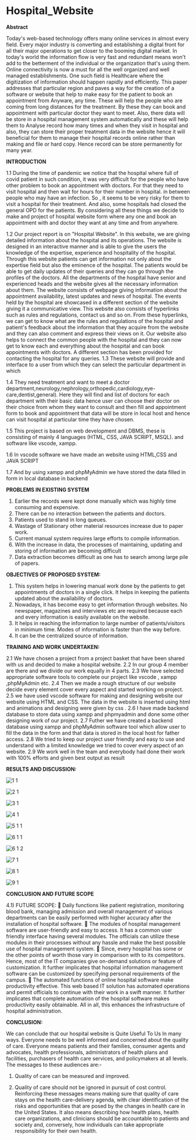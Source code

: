 # Hospital_Website
**Abstract**
 
Today's web-based technology offers many online services in almost every field. Every major industry is converting and establishing a digital front for all their major operations to get closer to the booming digital market. In today's world the information flow is very fast and redundant means won't add to the betterment of the individual or the organization that's using them. Online connectivity is now a must for all the well organized and well managed establishments. One such field is Healthcare where the digitization of information should happen rapidly and efficiently. This paper addresses that particular region and paves a way for the creation of a software or website that help to make easy for the patient to book an appointment from Anyware, any time. These will help the people who are coming from long distances for the treatment. By these they can book and appointment with particular doctor they want to meet. Also, there data will be store in a hospital management system automatically and these will help them to Analyse record how many times and when they visit in hospital and also, they can store their proper treatment data in the website hence it will beneficial for them to manage their hospital records online rather than making and file or hard copy. Hence record can be store permanently for many year. 
 
**INTRODUCTION**

1.1 During the time of pandemic we notice that the hospital  where full of covid patient in such condition, it was very difficult for the people who have other problem to book an  appointment with doctors. For that they need to visit hospital and then wait for hours   for their number in  hospital. in between people who may have an infection. So , it seems to be very risky for them to visit a hospital for their treatment. And also, some hospitals had closed the general OPD for the patients. By considering all these things we decide to make and project of hospital website form where any one and book an appointment with and doctor they want  at any time and from anywhere. 
 
1.2 Our project report is on "Hospital Website". In this website, we are giving detailed information about the hospital and its operations. The website is designed in an interactive manner and is able to give the users the knowledge of the expertise, experience and hospitality of the hospital. Through this website patients can get information not only about the expertise field but also the eminence of the hospital. The patients would be able to get daily updates of their queries and they can go through the profiles of the doctors. All the departments of the hospital have senior and experienced heads and the website gives all the necessary information about them. The website consists of webpage giving information about the appointment availability, latest updates and news of hospital. The events held by the hospital are showcased in a different section of the website giving it a communicative view. This website also consists of hyperlinks such as rules and regulations, contact us and so on. From these hyperlinks, we can get to know what are the rules and regulations of the hospital and patient's feedback about the information that they acquire from the website and they can also comment and express their views on it. Our website also helps to connect the common people with the hospital and they can now get to know each and everything about the hospital and can book appointments with doctors. A different section has been provided for contacting the hospital for any queries. 
1.3 These website will provide and interface to a user from  which they can select the particular department in which        
 
1.4 They need treatment and want to meet a doctor department,neurology,nephrology,orthopedic,cardiology,eye- care,dentist,general).   Here they will find and list of doctors for each department with their basic data hence user can choose their doctor on their choice from whom they want to consult and then  fill and appointment form to book and appointment  that data will be store in local host and hence can visit hospital at particular time they have chosen. 
 
1.5 This project is based on web development and DBMS, these is  consisting of mainly 4 languages (HTML, CSS, JAVA SCRIPT,  MSQL).  and software like vscode, xampp. 
 
1.6 In vscode software we have made an website using HTML,CSS  and JAVA SCRIPT 
 
1.7 And by using xampp and phpMyAdmin we have stored the data filled in form in local   database in backend     
  
 
 
**PROBLEMS IN EXISTING SYSTEM** 

1.	Earlier the records were kept done manually which was highly time consuming and expensive. 
2.	There can be no interaction between the patients and doctors. 
3.	Patients used to stand in long queues. 
4.	Wastage of Stationary other material resources increase due to paper work. 
5.	Current manual system requires large efforts to compile information. 
6.	With the increase in data, the processes of maintaining, updating and storing of information are becoming difficult 
7.	Data extraction becomes difficult as one has to search among large pile of papers. 
 
**OBJECTIVES OF PROPOSED SYSTEM:** 
 
1.	This system helps in lowering manual work done by the patients to get appointments of doctors in a single click. It helps in keeping the patients updated about the availability of doctors. 
2.	Nowadays, it has become easy to get information through websites. No newspaper, magazines and interviews etc are required because each and every information is easily available on the website. 
3.	It helps in reaching the information to large number of patients/visitors in minimum time. Modes of information is faster than the way before. 
4.	It can be the centralized source of information. 

**TRAINING AND WORK UNDERTAKEN:** 

2.1 We have chosen a project from a project basket that have been shared with us and decided to make a hospital website. 
2.2 In our group 4 member are there and we divide our work equally in 4 parts. 
2.3 We have selected appropriate software tools to complete our project like vscode , xampp ,phpMyAdmin etc. 
2.4  Then we made a rough structure of our website decide every element cover every aspect and started working on project.  
2.5 we have used vscode software for making and designing website our website using HTML and CSS. The data in the website is inserted using html and animations and designing were given by css . 
2.6 I have made backend database to store data using xampp and phpmyadmin and done some other designing work of our project. 
2.7 Futher we have created a backend database using xampp and phpMyAdmin software tool which allow user to fill the data in  the form and that data is stored in the local host for father access. 
2.8 We tried to keep our project user friendly and easy to use and understand with a limited knowledge we tried to cover every  aspect of an website. 
2.9 We work well in the team and everybody had done their work with 100% efforts and given best output as result  
 
**RESULTS AND DISCUSSION:**

![1 1](https://github.com/abhisheksingh4891/Hospital_Website/assets/75315222/a5db7b1f-24cb-40d4-b470-ee0d051739a6)

![2 1](https://github.com/abhisheksingh4891/Hospital_Website/assets/75315222/513f3ab0-5170-47fd-8f7e-34689d81cede)

![3 1](https://github.com/abhisheksingh4891/Hospital_Website/assets/75315222/b9f09433-4f52-40c2-905b-f58e53007e35)

![4 1](https://github.com/abhisheksingh4891/Hospital_Website/assets/75315222/132b1083-05ae-449f-9b2f-83acc8acf6e1)

![5 1 1](https://github.com/abhisheksingh4891/Hospital_Website/assets/75315222/626bc789-59e7-49d7-8f5a-eb42134a0d65)

![6 1 1](https://github.com/abhisheksingh4891/Hospital_Website/assets/75315222/c79e42b4-ca5c-4354-92eb-6ba6ddefcf53)

![6 1 2](https://github.com/abhisheksingh4891/Hospital_Website/assets/75315222/8ac532c7-0520-45fc-ab78-1a53025f803d)

![7 1](https://github.com/abhisheksingh4891/Hospital_Website/assets/75315222/32de198c-d275-41d0-bccf-29676c3fbe50)

![8 1](https://github.com/abhisheksingh4891/Hospital_Website/assets/75315222/c47404f0-946a-43b2-a9ed-c1c0000f822a)

![9 1](https://github.com/abhisheksingh4891/Hospital_Website/assets/75315222/39914897-9e86-494a-bb6c-6e882f453f93)

**CONCLUSION AND FUTURE SCOPE**

4.1) FUTURE SCOPE:
	Daily functions like patient registration, monitoring blood bank, managing admission and overall management of various departments can be easily performed with higher accuracy after the installation of hospital software.
	The modules of hospital management software are user-friendly and easy to access. It has a common user friendly interface having several modules. The officials can utilize these modules in their processes without any hassle and make the best possible use of hospital management system.
	Since, every hospital has some or the other points of worth those vary in comparison with to its competitors. Hence, most of the IT companies give on-demand solutions or feature of customization. It further implicates that hospital information management software can be customized by specifying personal requirements of the campus.
	The automated functions of online hospital software make productivity effective. This web based IT solution has automated operations and permit officials to continue with their work in a swift manner. It further implicates that complete automation of the hospital software makes productivity easily obtainable. All in all, this enhances the infrastructure of hospital administration.

**CONCLUSION:**

We can conclude that our hospital website is Quite Useful To Us In many ways. Everyone needs to be well informed and concerned about the quality of care. Everyone means patients and their families, consumer agents and advocates, health professionals, administrators of health plans and facilities, purchasers of health care services, and policymakers at all levels. The messages to these audiences are:-

1)	Quality of care can be measured and improved. 

2)	Quality of care should not be ignored in pursuit of cost control. Reinforcing these messages means making sure that quality of care stays on the health care-delivery agenda, with clear identification of the risks and opportunities that are posed by the changes in health care in the United States. It also means describing how health plans, health care organizations, and clinicians should be accountable to patients and society and, conversely, how individuals can take appropriate responsibility for their own health.
